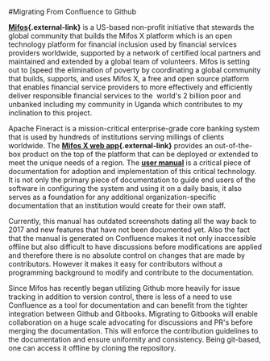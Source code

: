 #Migrating From Confluence to Github

**[Mifos](https://mifos.org/){.external-link}** is a US-based non-profit
initiative that stewards the global community that builds the Mifos X
platform which is an open technology platform for financial inclusion
used by financial services providers worldwide, supported by a network
of certified local partners and maintained and extended by a global team
of volunteers. Mifos is setting out to [speed the elimination of poverty
by coordinating a global community that builds, supports, and uses Mifos
X, a free and open source platform that enables financial service
providers to more effectively and efficiently deliver responsible
financial services to the  world's 2 billion poor and unbanked including
my community in Uganda which contributes to my inclination to this
project.

Apache Fineract is a mission-critical enterprise-grade core banking
system that is used by hundreds of institutions serving millings of
clients worldwide. The **[Mifos X web
app](https://demo.openmf.org/){.external-link}** provides an
out-of-the-box product on the top of the platform that can be deployed
or extended to meet the unique needs of a region. The **[user
manual](https://mifosforge.jira.com/wiki/spaces/docs/pages/52035622/User+Manual)** is
a critical piece of documentation for adoption and implementation of
this critical technology. It is not only the primary piece of
documentation to guide end users of the software in configuring the
system and using it on a daily basis, it also serves as a foundation for
any additional organization-specific documentation that an institution
would create for their own staff.

Currently, this manual has outdated screenshots dating all the way back
to 2017 and new features that have not been documented yet. Also the
fact that the manual is generated on Confluence makes it not only
inaccessible offline but also difficult to have discussions before
modifications are applied and therefore there is no absolute control on
changes that are made by contributors. However it makes it easy for
contributors without a programming background to modify and contribute
to the documentation.

Since Mifos has recently began utilizing Github more heavily for issue
tracking in addition to version control, there is less of a need to use
Confluence as a tool for documentation and can benefit from the tighter
integration between Github and Gitbooks. Migrating to Gitbooks will
enable collaboration on a huge scale advocating for discussions and
PR\'s before merging the documentation. This will enforce the
contribution guidelines to the documentation and ensure uniformity and
consistency. Being git-based, one can access it offline by cloning the
repository.


